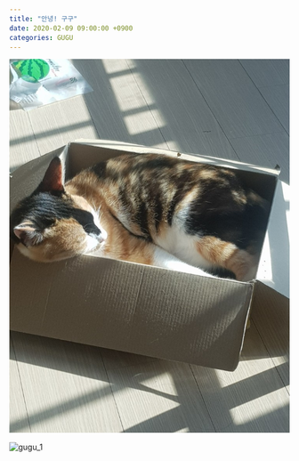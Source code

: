 ```yaml
---
title: "안녕! 구구"
date: 2020-02-09 09:00:00 +0900
categories: GUGU
---
```


![gugu_1](/../res/images/gugu_1.jpeg)

![gugu_1](/../res/images/hi_gugu.jpeg)
